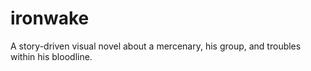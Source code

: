 # ironwake
A story-driven visual novel about a mercenary, his group, and troubles within his bloodline.
